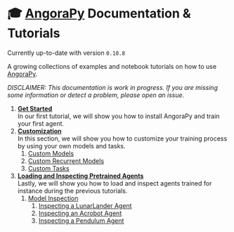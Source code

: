# :mortar_board: [AngoraPy](https://github.com/ccnmaastricht/angorapy) Documentation & Tutorials

Currently up-to-date with version `0.10.8`

A growing collections of examples and notebook tutorials on how to use [AngoraPy](https://github.com/ccnmaastricht/angorapy). 

_DISCLAIMER: This documentation is work in progress. If you are missing some information or detect a problem, please open an issue._

1. **[Get Started](get-started)** \
   In our first tutorial, we will show you how to install AngoraPy and train your first agent.
2. **[Customization](customization)** \
   In this section, we will show you how to customize your training process by using your own models and tasks.
   1. [Custom Models](customization/modeling/02-custom-models.ipynb)
   2. [Custom Recurrent Models](customization/modeling/03-custom-recurrent-models.ipynb)
   3. [Custom Tasks](customization/tasks/04-custom-simple-task.ipynb)
3. **[Loading and Inspecting Pretrained Agents](analysis)** \
   Lastly, we will show you how to load and inspect agents trained for instance during the previous tutorials.
   1. [Model Inspection](analysis/04-model-inspection.ipynb)
      1. [Inspecting a LunarLander Agent](analysis/04.1-model-inspection-lunarlander.ipynb)
      2. [Inspecting an Acrobot Agent](analysis/04.2-model-inspection-acrobot.ipynb)
      3. [Inspecting a Pendulum Agent](analysis/04.3-model-inspection-pendulum.ipynb)
